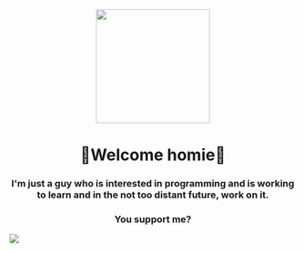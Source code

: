 <div id="header" align="center">
  <img src="https://cutewallpaper.org/21/cool-gif-wallpaper/Cool-GIF-on-GIFER-by-Hugirus.gif" width="200">
    <h1 align="center">🌵Welcome homie🌵</h1>
    <h3 align="center">I'm just a guy who is interested in programming and is working to learn and in the not too distant future, work on it.</h3>
    <h3 align="center">You support me?</h3>
</div>
<div id="badges" aling="center">
  <a href="https://www.youtube.com/channel/UCZuP9e-AhAm1BXrz5ojq5_g" target="_blank">
    <img src="https://img.shields.io/youtube/channel/subscribers/TheLizrof?color=red&logo=Youtube&logoColor=red&style=for-the-badge" atl="Youtube badge">
  </a>
</div>
